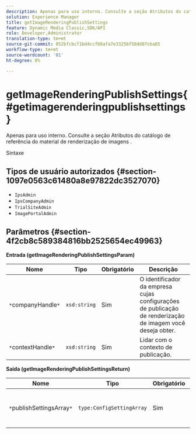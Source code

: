 ```yaml
---
description: Apenas para uso interno. Consulte a seção Atributos do catálogo de referência do material de renderização de imagens .
solution: Experience Manager
title: getImageRenderingPublishSettings
feature: Dynamic Media Classic,SDK/API
role: Developer,Administrator
translation-type: tm+mt
source-git-commit: 052bfcbcf1bd4ccf60afa7e3325bf58dd07cba85
workflow-type: tm+mt
source-wordcount: '81'
ht-degree: 0%

---
```



# getImageRenderingPublishSettings{#getimagerenderingpublishsettings}

Apenas para uso interno. Consulte a seção Atributos do catálogo de referência do material de renderização de imagens .

Sintaxe

## Tipos de usuário autorizados {#section-1097e0563c61480a8e97822dc3527070}

* `IpsAdmin`
* `IpsCompanyAdmin`
* `TrialSiteAdmin`
* `ImagePortalAdmin`

## Parâmetros {#section-4f2cb8c589384816bb2525654ec49963}

**Entrada (getImageRenderingPublishSettingsParam)**

| Nome | Tipo | Obrigatório | Descrição |
|---|---|---|---|
| `*`companyHandle`*` | `xsd:string` | Sim | O identificador da empresa cujas configurações de publicação de renderização de imagem você deseja obter. |
| `*`contextHandle`*` | `xsd:string` | Sim | Lidar com o contexto de publicação. |

**Saída (getImageRenderingPublishSettingsReturn)**

| Nome | Tipo | Obrigatório | Descrição |
|---|---|---|---|
| `*`publishSettingsArray`*` | `type:ConfigSettingArray` | Sim | Configurações de publicação da renderização da imagem. |

